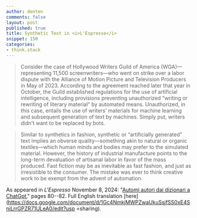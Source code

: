 ```yaml
---
author: denten
comments: false
layout: post
published: true
title: Synthetic Text in <i>L'Espresso</i>
snippet: 150
categories:
- think.stack
---
```


> Consider the case of Hollywood Writers Guild of America (WGA)—representing 11,500
screenwriters—who went on strike over a labor dispute with the Alliance of Motion Picture and
Television Producers in May of 2023. According to the agreement reached later that year in
October, the Guild established regulations for the use of artificial intelligence, including
provisions preventing unauthorized “writing or rewriting of literary material” by automated
means. Unauthorized, in this case, entails the use of writers’ materials for machine learning
and subsequent generation of text by machines. Simply put, writers didn’t want to be replaced
by bots.

> Similar to synthetics in fashion, synthetic or “artificially generated” text implies an
obverse quality—something akin to natural or organic textiles—which human minds and bodies may
prefer to the simulated material. However, the history of industrial manufacture points to the
long-term devaluation of artisanal labor in favor of the mass produced. Fast fiction may be as
inevitable as fast fashion, and just as irresistible to the consumer. The mistake was ever to
think creative work to be exempt from the advent of automation.

As appeared in *L'Espresso* November 8, 2024: "[Automi autori dai dizionari a
ChatGpt](https://drive.google.com/file/d/1NB90Wc08dA1rRC3vmk05vhSEoJGiNrHT/view?usp=sharing),"
pages 80--82. Full English translation
[here](https://docs.google.com/document/d/1Gc4NmkjMWPZwaUkuSsjfSS0xE4SniLrrGPZR71ULeA0/edit?usp
=sharing).
